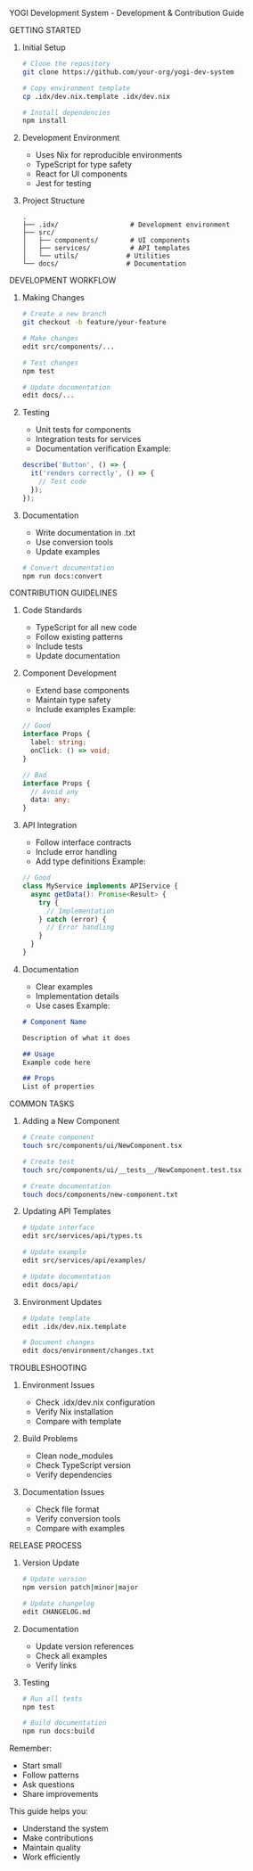 YOGI Development System - Development & Contribution Guide

GETTING STARTED

1. Initial Setup
   ```bash
   # Clone the repository
   git clone https://github.com/your-org/yogi-dev-system

   # Copy environment template
   cp .idx/dev.nix.template .idx/dev.nix

   # Install dependencies
   npm install
   ```

2. Development Environment
   - Uses Nix for reproducible environments
   - TypeScript for type safety
   - React for UI components
   - Jest for testing

3. Project Structure
   ```
   .
   ├── .idx/                  # Development environment
   ├── src/
   │   ├── components/        # UI components
   │   ├── services/          # API templates
   │   └── utils/            # Utilities
   └── docs/                 # Documentation
   ```

DEVELOPMENT WORKFLOW

1. Making Changes
   ```bash
   # Create a new branch
   git checkout -b feature/your-feature

   # Make changes
   edit src/components/...

   # Test changes
   npm test

   # Update documentation
   edit docs/...
   ```

2. Testing
   - Unit tests for components
   - Integration tests for services
   - Documentation verification
   Example:
   ```typescript
   describe('Button', () => {
     it('renders correctly', () => {
       // Test code
     });
   });
   ```

3. Documentation
   - Write documentation in .txt
   - Use conversion tools
   - Update examples
   ```bash
   # Convert documentation
   npm run docs:convert
   ```

CONTRIBUTION GUIDELINES

1. Code Standards
   - TypeScript for all new code
   - Follow existing patterns
   - Include tests
   - Update documentation

2. Component Development
   - Extend base components
   - Maintain type safety
   - Include examples
   Example:
   ```typescript
   // Good
   interface Props {
     label: string;
     onClick: () => void;
   }

   // Bad
   interface Props {
     // Avoid any
     data: any;
   }
   ```

3. API Integration
   - Follow interface contracts
   - Include error handling
   - Add type definitions
   Example:
   ```typescript
   // Good
   class MyService implements APIService {
     async getData(): Promise<Result> {
       try {
         // Implementation
       } catch (error) {
         // Error handling
       }
     }
   }
   ```

4. Documentation
   - Clear examples
   - Implementation details
   - Use cases
   Example:
   ```markdown
   # Component Name

   Description of what it does

   ## Usage
   Example code here

   ## Props
   List of properties
   ```

COMMON TASKS

1. Adding a New Component
   ```bash
   # Create component
   touch src/components/ui/NewComponent.tsx

   # Create test
   touch src/components/ui/__tests__/NewComponent.test.tsx

   # Create documentation
   touch docs/components/new-component.txt
   ```

2. Updating API Templates
   ```bash
   # Update interface
   edit src/services/api/types.ts

   # Update example
   edit src/services/api/examples/

   # Update documentation
   edit docs/api/
   ```

3. Environment Updates
   ```bash
   # Update template
   edit .idx/dev.nix.template

   # Document changes
   edit docs/environment/changes.txt
   ```

TROUBLESHOOTING

1. Environment Issues
   - Check .idx/dev.nix configuration
   - Verify Nix installation
   - Compare with template

2. Build Problems
   - Clean node_modules
   - Check TypeScript version
   - Verify dependencies

3. Documentation Issues
   - Check file format
   - Verify conversion tools
   - Compare with examples

RELEASE PROCESS

1. Version Update
   ```bash
   # Update version
   npm version patch|minor|major

   # Update changelog
   edit CHANGELOG.md
   ```

2. Documentation
   - Update version references
   - Check all examples
   - Verify links

3. Testing
   ```bash
   # Run all tests
   npm test

   # Build documentation
   npm run docs:build
   ```

Remember:
- Start small
- Follow patterns
- Ask questions
- Share improvements

This guide helps you:
- Understand the system
- Make contributions
- Maintain quality
- Work efficiently
